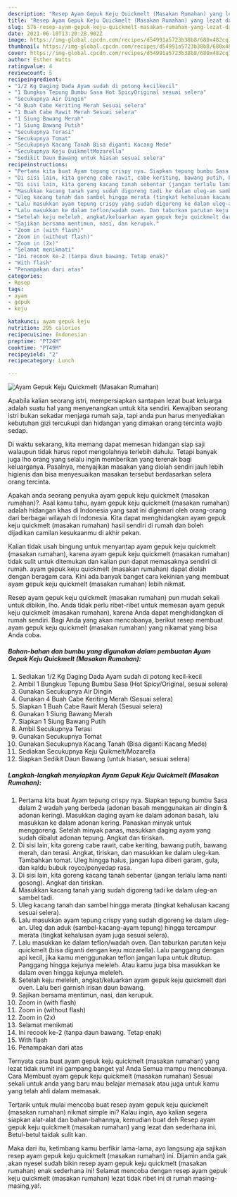 ```yaml
---
description: "Resep Ayam Gepuk Keju Quickmelt (Masakan Rumahan) yang lezat dan Mudah Dibuat"
title: "Resep Ayam Gepuk Keju Quickmelt (Masakan Rumahan) yang lezat dan Mudah Dibuat"
slug: 576-resep-ayam-gepuk-keju-quickmelt-masakan-rumahan-yang-lezat-dan-mudah-dibuat
date: 2021-06-10T13:20:28.902Z
image: https://img-global.cpcdn.com/recipes/d54991a5723b38b8/680x482cq70/ayam-gepuk-keju-quickmelt-masakan-rumahan-foto-resep-utama.jpg
thumbnail: https://img-global.cpcdn.com/recipes/d54991a5723b38b8/680x482cq70/ayam-gepuk-keju-quickmelt-masakan-rumahan-foto-resep-utama.jpg
cover: https://img-global.cpcdn.com/recipes/d54991a5723b38b8/680x482cq70/ayam-gepuk-keju-quickmelt-masakan-rumahan-foto-resep-utama.jpg
author: Esther Watts
ratingvalue: 4
reviewcount: 5
recipeingredient:
- "1/2 Kg Daging Dada Ayam sudah di potong kecilkecil"
- "1 Bungkus Tepung Bumbu Sasa Hot SpicyOriginal sesuai selera"
- "Secukupnya Air Dingin"
- "4 Buah Cabe Keriting Merah Sesuai selera"
- "1 Buah Cabe Rawit Merah Sesuai selera"
- "1 Siung Bawang Merah"
- "1 Siung Bawang Putih"
- "Secukupnya Terasi"
- "Secukupnya Tomat"
- "Secukupnya Kacang Tanah Bisa diganti Kacang Mede"
- "Secukupnya Keju QuikmeltMozarella"
- "Sedikit Daun Bawang untuk hiasan sesuai selera"
recipeinstructions:
- "Pertama kita buat Ayam tepung crispy nya. Siapkan tepung bumbu Sasa dalam 2 wadah yang berbeda (adonan basah menggunakan air dingin &amp; adonan kering). Masukkan daging ayam ke dalam adonan basah, lalu masukkan ke dalam adonan kering. Panaskan minyak untuk menggoreng. Setelah minyak panas, masukkan daging ayam yang sudah dibalut adonan tepung. Angkat dan tiriskan."
- "Di sisi lain, kita goreng cabe rawit, cabe keriting, bawang putih, bawang merah, dan terasi. Angkat, tiriskan, dan masukkan ke dalam uleg-kan. Tambahkan tomat. Uleg hingga halus, jangan lupa diberi garam, gula, dan kaldu bubuk royco/penyedap rasa."
- "Di sisi lain, kita goreng kacang tanah sebentar (jangan terlalu lama nanti gosong). Angkat dan tiriskan."
- "Masukkan kacang tanah yang sudah digoreng tadi ke dalam uleg-an sambel tadi."
- "Uleg kacang tanah dan sambel hingga merata (tingkat kehalusan kacang sesuai selera)."
- "Lalu masukkan ayam tepung crispy yang sudah digoreng ke dalam uleg-an. Uleg dan aduk (sambel-kacang-ayam tepung) hingga tercampur merata (tingkat kehalusan ayam juga sesuai selera)."
- "Lalu masukkan ke dalam teflon/wadah oven. Dan taburkan parutan keju quickmelt (bisa diganti dengan keju mozarella). Lalu panggang dengan api kecil, jika kamu menggunakan teflon jangan lupa untuk ditutup. Panggang hingga kejunya meleleh. Atau kamu juga bisa masukkan ke dalam oven hingga kejunya meleleh."
- "Setelah keju meleleh, angkat/keluarkan ayam gepuk keju quickmelt dari oven. Lalu beri garnish irisan daun bawang."
- "Sajikan bersama mentimun, nasi, dan kerupuk."
- "Zoom in (with flash)"
- "Zoom in (without flash)"
- "Zoom in (2x)"
- "Selamat menikmati"
- "Ini recook ke-2 (tanpa daun bawang. Tetap enak)"
- "With flash"
- "Penampakan dari atas"
categories:
- Resep
tags:
- ayam
- gepuk
- keju

katakunci: ayam gepuk keju 
nutrition: 295 calories
recipecuisine: Indonesian
preptime: "PT24M"
cooktime: "PT49M"
recipeyield: "2"
recipecategory: Lunch

---
```



![Ayam Gepuk Keju Quickmelt (Masakan Rumahan)](https://img-global.cpcdn.com/recipes/d54991a5723b38b8/680x482cq70/ayam-gepuk-keju-quickmelt-masakan-rumahan-foto-resep-utama.jpg)

Apabila kalian seorang istri, mempersiapkan santapan lezat buat keluarga adalah suatu hal yang menyenangkan untuk kita sendiri. Kewajiban seorang istri bukan sekadar menjaga rumah saja, tapi anda pun harus menyediakan kebutuhan gizi tercukupi dan hidangan yang dimakan orang tercinta wajib sedap.

Di waktu  sekarang, kita memang dapat memesan hidangan siap saji walaupun tidak harus repot mengolahnya terlebih dahulu. Tetapi banyak juga lho orang yang selalu ingin memberikan yang terenak bagi keluarganya. Pasalnya, menyajikan masakan yang diolah sendiri jauh lebih higienis dan bisa menyesuaikan masakan tersebut berdasarkan selera orang tercinta. 



Apakah anda seorang penyuka ayam gepuk keju quickmelt (masakan rumahan)?. Asal kamu tahu, ayam gepuk keju quickmelt (masakan rumahan) adalah hidangan khas di Indonesia yang saat ini digemari oleh orang-orang dari berbagai wilayah di Indonesia. Kita dapat menghidangkan ayam gepuk keju quickmelt (masakan rumahan) hasil sendiri di rumah dan boleh dijadikan camilan kesukaanmu di akhir pekan.

Kalian tidak usah bingung untuk menyantap ayam gepuk keju quickmelt (masakan rumahan), karena ayam gepuk keju quickmelt (masakan rumahan) tidak sulit untuk ditemukan dan kalian pun dapat memasaknya sendiri di rumah. ayam gepuk keju quickmelt (masakan rumahan) dapat diolah dengan beragam cara. Kini ada banyak banget cara kekinian yang membuat ayam gepuk keju quickmelt (masakan rumahan) lebih nikmat.

Resep ayam gepuk keju quickmelt (masakan rumahan) pun mudah sekali untuk dibikin, lho. Anda tidak perlu ribet-ribet untuk memesan ayam gepuk keju quickmelt (masakan rumahan), karena Anda dapat menghidangkan di rumah sendiri. Bagi Anda yang akan mencobanya, berikut resep membuat ayam gepuk keju quickmelt (masakan rumahan) yang nikamat yang bisa Anda coba.

<!--inarticleads1-->

##### Bahan-bahan dan bumbu yang digunakan dalam pembuatan Ayam Gepuk Keju Quickmelt (Masakan Rumahan):

1. Sediakan 1/2 Kg Daging Dada Ayam sudah di potong kecil-kecil
1. Ambil 1 Bungkus Tepung Bumbu Sasa (Hot Spicy/Original, sesuai selera)
1. Gunakan Secukupnya Air Dingin
1. Gunakan 4 Buah Cabe Keriting Merah (Sesuai selera)
1. Siapkan 1 Buah Cabe Rawit Merah (Sesuai selera)
1. Gunakan 1 Siung Bawang Merah
1. Siapkan 1 Siung Bawang Putih
1. Ambil Secukupnya Terasi
1. Gunakan Secukupnya Tomat
1. Gunakan Secukupnya Kacang Tanah (Bisa diganti Kacang Mede)
1. Sediakan Secukupnya Keju Quikmelt/Mozarella
1. Siapkan Sedikit Daun Bawang (untuk hiasan, sesuai selera)




<!--inarticleads2-->

##### Langkah-langkah menyiapkan Ayam Gepuk Keju Quickmelt (Masakan Rumahan):

1. Pertama kita buat Ayam tepung crispy nya. Siapkan tepung bumbu Sasa dalam 2 wadah yang berbeda (adonan basah menggunakan air dingin &amp; adonan kering). Masukkan daging ayam ke dalam adonan basah, lalu masukkan ke dalam adonan kering. Panaskan minyak untuk menggoreng. Setelah minyak panas, masukkan daging ayam yang sudah dibalut adonan tepung. Angkat dan tiriskan.
1. Di sisi lain, kita goreng cabe rawit, cabe keriting, bawang putih, bawang merah, dan terasi. Angkat, tiriskan, dan masukkan ke dalam uleg-kan. Tambahkan tomat. Uleg hingga halus, jangan lupa diberi garam, gula, dan kaldu bubuk royco/penyedap rasa.
1. Di sisi lain, kita goreng kacang tanah sebentar (jangan terlalu lama nanti gosong). Angkat dan tiriskan.
1. Masukkan kacang tanah yang sudah digoreng tadi ke dalam uleg-an sambel tadi.
1. Uleg kacang tanah dan sambel hingga merata (tingkat kehalusan kacang sesuai selera).
1. Lalu masukkan ayam tepung crispy yang sudah digoreng ke dalam uleg-an. Uleg dan aduk (sambel-kacang-ayam tepung) hingga tercampur merata (tingkat kehalusan ayam juga sesuai selera).
1. Lalu masukkan ke dalam teflon/wadah oven. Dan taburkan parutan keju quickmelt (bisa diganti dengan keju mozarella). Lalu panggang dengan api kecil, jika kamu menggunakan teflon jangan lupa untuk ditutup. Panggang hingga kejunya meleleh. Atau kamu juga bisa masukkan ke dalam oven hingga kejunya meleleh.
1. Setelah keju meleleh, angkat/keluarkan ayam gepuk keju quickmelt dari oven. Lalu beri garnish irisan daun bawang.
1. Sajikan bersama mentimun, nasi, dan kerupuk.
1. Zoom in (with flash)
1. Zoom in (without flash)
1. Zoom in (2x)
1. Selamat menikmati
1. Ini recook ke-2 (tanpa daun bawang. Tetap enak)
1. With flash
1. Penampakan dari atas




Ternyata cara buat ayam gepuk keju quickmelt (masakan rumahan) yang lezat tidak rumit ini gampang banget ya! Anda Semua mampu mencobanya. Cara Membuat ayam gepuk keju quickmelt (masakan rumahan) Sesuai sekali untuk anda yang baru mau belajar memasak atau juga untuk kamu yang telah ahli dalam memasak.

Tertarik untuk mulai mencoba buat resep ayam gepuk keju quickmelt (masakan rumahan) nikmat simple ini? Kalau ingin, ayo kalian segera siapkan alat-alat dan bahan-bahannya, kemudian buat deh Resep ayam gepuk keju quickmelt (masakan rumahan) yang lezat dan sederhana ini. Betul-betul taidak sulit kan. 

Maka dari itu, ketimbang kamu berfikir lama-lama, ayo langsung aja sajikan resep ayam gepuk keju quickmelt (masakan rumahan) ini. Dijamin anda gak akan nyesel sudah bikin resep ayam gepuk keju quickmelt (masakan rumahan) enak sederhana ini! Selamat mencoba dengan resep ayam gepuk keju quickmelt (masakan rumahan) lezat tidak ribet ini di rumah masing-masing,ya!.

